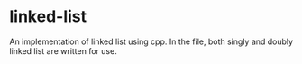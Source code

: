 # linked-list

An implementation of linked list using cpp. In the file, both singly and doubly linked list are written for use. 
